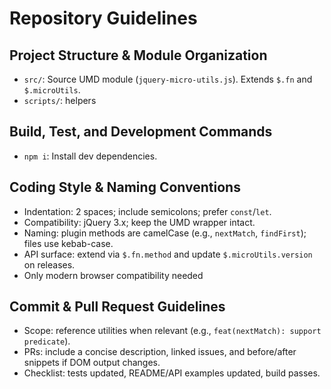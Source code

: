 # Repository Guidelines

## Project Structure & Module Organization
- `src/`: Source UMD module (`jquery-micro-utils.js`). Extends `$.fn` and `$.microUtils`.
- `scripts/`: helpers

## Build, Test, and Development Commands
- `npm i`: Install dev dependencies.

## Coding Style & Naming Conventions
- Indentation: 2 spaces; include semicolons; prefer `const`/`let`.
- Compatibility: jQuery 3.x; keep the UMD wrapper intact.
- Naming: plugin methods are camelCase (e.g., `nextMatch`, `findFirst`); files use kebab-case.
- API surface: extend via `$.fn.method` and update `$.microUtils.version` on releases.
- Only modern browser compatibility needed

## Commit & Pull Request Guidelines
- Scope: reference utilities when relevant (e.g., `feat(nextMatch): support predicate`).
- PRs: include a concise description, linked issues, and before/after snippets if DOM output changes.
- Checklist: tests updated, README/API examples updated, build passes.

